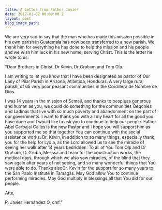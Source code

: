 ```yaml
---
title: A Letter from Father Javier
date: 2017-01-02 00:00:00 Z
layout: post
blog_image_path: 
---
```


We are very sad to say that the man who has made this mission possible in his own parish in Guatemala has now been transferred to a new parish. We thank him for everything he has done to help the mission and his people and we wish him luck in his new home, serving Christ. This is the letter he wrote to us:

“Dear Brothers in Christ, Dr Kevin, Dr Graham and Tom Olp.

I am writing to let you know that I have been designated as pastor of Our Lady of Pilar Parish in Arizona, Atl&aacute;ntida, Honduras. A very large rural parish, of 65 very poor peasant communities in the Cordillera de Nombre de Dios.

I was 14 years in the mission of Semaj&iacute;, and thanks to peopleas generous and human as you, we could do something for the communities Qeqchies and Ladinas that live with so much poverty and abandonment on the part of our governments. I want to thank you with all my heart for all the good you have done and I would like to ask you to continue to help our people. Father Abel Carbajal Calles is the new Pastor and I hope you will support him as you supported me so that together You can continue with the social assistance works. Dr. Kevin, in addition to so many things, especially thank you for the help for Lydia, as the Lord allowed us to see the miracle of seeing her walk after 14 years bedridden. To all of You Tom Olp and Dr Graham, Dr.Gruba, Melissa and team for the construction works, the medical days, through which we also saw miracles, of the blind that they saw again after years of not seeing, and so many wonderful things that You were able to do. Thanks alsoDr. Kevin for the support for so many years to the San Pablo Institute in Tamag&aacute;s. May God allow You to continue performing miracles. May God multiply in blessings all that You did for our people.

Atte,

P. Javier Hern&aacute;ndez Q, cmf.”